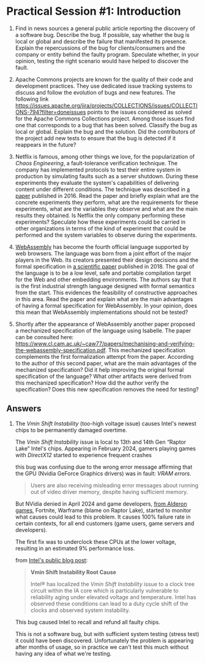 # Practical Session #1: Introduction

1. Find in news sources a general public article reporting the discovery of a software bug. Describe the bug. If possible, say whether the bug is local or global and describe the failure that manifested its presence. Explain the repercussions of the bug for clients/consumers and the company or entity behind the faulty program. Speculate whether, in your opinion, testing the right scenario would have helped to discover the fault.

2. Apache Commons projects are known for the quality of their code and development practices. They use dedicated issue tracking systems to discuss and follow the evolution of bugs and new features. The following link <https://issues.apache.org/jira/projects/COLLECTIONS/issues/COLLECTIONS-794?filter=doneissues> points to the issues considered as solved for the Apache Commons Collections project. Among those issues find one that corresponds to a bug that has been solved. Classify the bug as local or global. Explain the bug and the solution. Did the contributors of the project add new tests to ensure that the bug is detected if it reappears in the future?

3. Netflix is famous, among other things we love, for the popularization of *Chaos Engineering*, a fault-tolerance verification technique. The company has implemented protocols to test their entire system in production by simulating faults such as a server shutdown. During these experiments they evaluate the system's capabilities of delivering content under different conditions. The technique was described in [a paper](https://arxiv.org/ftp/arxiv/papers/1702/1702.05843.pdf) published in 2016. Read the paper and briefly explain what are the concrete experiments they perform, what are the requirements for these experiments, what are the variables they observe and what are the main results they obtained. Is Netflix the only company performing these experiments? Speculate how these experiments could be carried in other organizations in terms of the kind of experiment that could be performed and the system variables to observe during the experiments.

4. [WebAssembly](https://webassembly.org/) has become the fourth official language supported by web browsers. The language was born from a joint effort of the major players in the Web. Its creators presented their design decisions and the formal specification in [a scientific paper](https://people.mpi-sws.org/~rossberg/papers/Haas,%20Rossberg,%20Schuff,%20Titzer,%20Gohman,%20Wagner,%20Zakai,%20Bastien,%20Holman%20-%20Bringing%20the%20Web%20up%20to%20Speed%20with%20WebAssembly.pdf) published in 2018. The goal of the language is to be a low level, safe and portable compilation target for the Web and other embedding environments. The authors say that it is the first industrial strength language designed with formal semantics from the start. This evidences the feasibility of constructive approaches in this area. Read the paper and explain what are the main advantages of having a formal specification for WebAssembly. In your opinion, does this mean that WebAssembly implementations should not be tested?

5. Shortly after the appearance of WebAssembly another paper proposed a mechanized specification of the language using Isabelle. The paper can be consulted here: <https://www.cl.cam.ac.uk/~caw77/papers/mechanising-and-verifying-the-webassembly-specification.pdf>. This mechanized specification complements the first formalization attempt from the paper. According to the author of this second paper, what are the main advantages of the mechanized specification? Did it help improving the original formal specification of the language? What other artifacts were derived from this mechanized specification? How did the author verify the specification? Does this new specification removes the need for testing?

## Answers

1. The *Vmin Shift Instability* (too-high voltage issue) causes Intel's newest chips to be permanently damaged overtime.

    The *Vmin Shift Instability* issue is local to 13th and 14th Gen “Raptor Lake” Intel's chips.
    Appearing in February 2024, gamers playing games with *DirectX12* started to experience frequent crashes

    this bug was confusing due to the wrong error message affirming that the GPU (Nvidia GeForce Graphics drivers) was in fault: *VRAM errors*.

    > Users are also receiving misleading error messages about running out of video driver memory, despite having sufficient memory.

    But NVidia denied in April 2024 and game developers, [from Alderon games](https://alderongames.com/intel-crashes), Fortnite, Warframe (blame on Raptor Lake), started to monitor what causes could lead to this problem.
    It causes 100% failure rate in certain contexts, for all end customers (game users, game servers and developers).

    The first fix was to underclock these CPUs at the lower voltage, resulting in an estimated 9% performance loss.

    from [Intel's public blog post](https://community.intel.com/t5/Blogs/Tech-Innovation/Client/Intel-Core-13th-and-14th-Gen-Desktop-Instability-Root-Cause/post/1633239):

    > **Vmin Shift Instability Root Cause**
    >
    > Intel® has localized the *Vmin Shift Instability* issue to a clock tree circuit within the IA core which is particularly vulnerable to reliability aging under elevated voltage and temperature. Intel has observed these conditions can lead to a duty cycle shift of the clocks and observed system instability.

    This bug caused Intel to recall and refund all faulty chips.

    This is not a software bug, but with sufficient system testing (stress test) it could have been discovered.
    Unfortunately the problem is appearing after months of usage, so in practice we can't test this much without having any idea of what we're testing.

